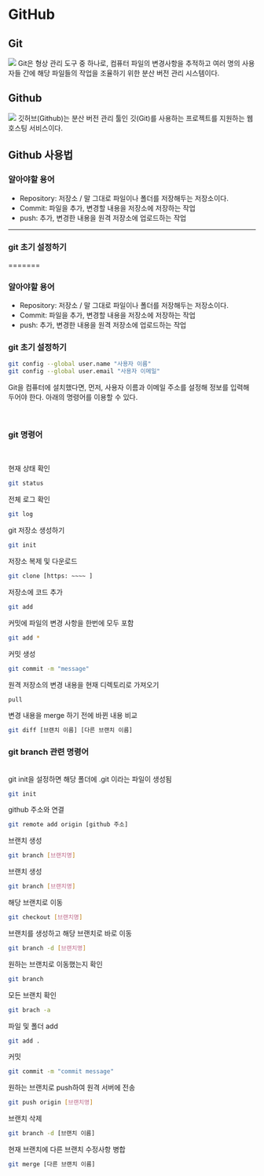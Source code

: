 # GitHub

## Git

 <img src="https://velog.velcdn.com/images%2Fjini_eun%2Fpost%2F43ac40ae-8ffe-4a78-9236-27911962664a%2Fimage.png">
 Git은 형상 관리 도구 중 하나로, 컴퓨터 파일의 변경사항을 추적하고 여러 명의 사용자들 간에 해당 파일들의 작업을 조율하기 위한 분산 버전 관리 시스템이다.

## Github

<img src="https://blog.kakaocdn.net/dn/Kl0e8/btqCzADnGSi/fC7tMdoSp6oGS8L2K429V1/img.png">
깃허브(Github)는 분산 버전 관리 툴인 깃(Git)를 사용하는 프로젝트를 지원하는 웹호스팅 서비스이다.

## Github 사용법

### 알아야할 용어

- Repository: 저장소 / 말 그대로 파일이나 폴더를 저장해두는 저장소이다.
- Commit: 파일을 추가, 변경할 내용을 저장소에 저장하는 작업
- push: 추가, 변경한 내용을 원격 저장소에 업로드하는 작업
<hr/>

### git 초기 설정하기

=======

### 알아야할 용어

- Repository: 저장소 / 말 그대로 파일이나 폴더를 저장해두는 저장소이다.
- Commit: 파일을 추가, 변경할 내용을 저장소에 저장하는 작업
- push: 추가, 변경한 내용을 원격 저장소에 업로드하는 작업

### git 초기 설정하기

```bash
git config --global user.name "사용자 이름"
git config --global user.email "사용자 이메일"
```

Git을 컴퓨터에 설치했다면, 먼저, 사용자 이름과 이메일 주소를 설정해 정보를 입력해 두어야 한다. 아래의 명령어를 이용할 수 있다.

<br/>

### git 명령어

<br/>

현재 상태 확인

```bash
git status
```

전체 로그 확인

```bash
git log
```

git 저장소 생성하기

```bash
git init
```

저장소 복제 및 다운로드

```bash
git clone [https: ~~~~ ]
```

저장소에 코드 추가

```bash
git add
```

커밋에 파일의 변경 사항을 한번에 모두 포함

```bash
git add *
```

커밋 생성

```bash
git commit -m "message"
```

원격 저장소의 변경 내용을 현재 디렉토리로 가져오기

```bash
pull
```

변경 내용을 merge 하기 전에 바뀐 내용 비교

```bash
git diff [브랜치 이름] [다른 브랜치 이름]
```

### git branch 관련 명령어

<br/>
git init을 설정하면 해당 폴더에 .git 이라는 파일이 생성됨

```bash
git init
```

github 주소와 연결

```bash
git remote add origin [github 주소]
```

브랜치 생성

```bash
git branch [브랜치명]
```

브랜치 생성

```bash
git branch [브랜치명]
```

해당 브랜치로 이동

```bash
git checkout [브랜치명]
```

브랜치를 생성하고 해당 브랜치로 바로 이동

```bash
git branch -d [브랜치명]
```

원하는 브랜치로 이동했는지 확인

```bash
git branch
```

모든 브랜치 확인

```bash
git brach -a
```

파일 및 폴더 add

```bash
git add .
```

커밋

```bash
git commit -m "commit message"
```

원하는 브랜치로 push하여 원격 서버에 전송

```bash
git push origin [브랜치명]
```

브랜치 삭제

```bash
git branch -d [브랜치 이름]
```

현재 브랜치에 다른 브랜치 수정사항 병합

```bash
git merge [다른 브랜치 이름]
```
